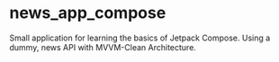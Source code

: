 # news_app_compose
Small application for learning the basics of Jetpack Compose. Using a dummy, news API with MVVM-Clean Architecture.
